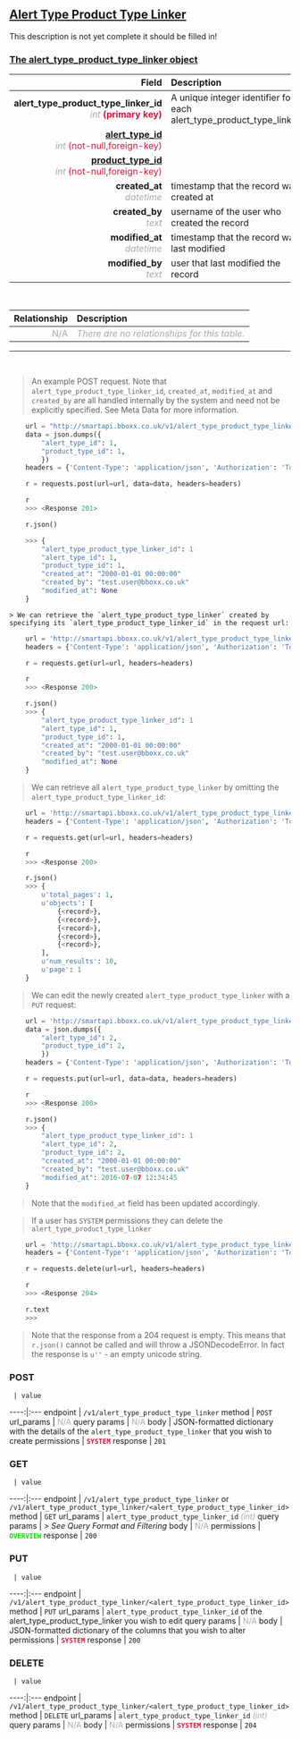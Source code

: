 ## <u>Alert Type Product Type Linker</u>
This description is not yet complete it should be filled in!


### <u>The alert_type_product_type_linker object</u>

Field | Description
------:|:------------
__alert_type_product_type_linker_id__ <br><font color="DarkGray">_int_</font> <font color="Crimson">__(primary key)__</font> | A unique integer identifier for each alert_type_product_type_linker.
__<a href="/#alert-type">alert_type_id</a>__ <br><font color="DarkGray">_int_</font> <font color="Crimson">(not-null,foreign-key)</font> | 
__<a href="/#product-type">product_type_id</a>__ <br><font color="DarkGray">_int_</font> <font color="Crimson">(not-null,foreign-key)</font> | 
__created_at__  <br><font color="DarkGray">_datetime_</font> | timestamp that the record was created at
__created_by__  <br><font color="DarkGray">_text_</font>| username of the user who created the record
__modified_at__ <br><font color="DarkGray">_datetime_</font>| timestamp that the record was last modified
__modified_by__ <br><font color="DarkGray">_text_</font>| user that last modified the record

<br>

Relationship | Description
-------------:|:------------
<font color="DarkGray">N/A</font> | <font color="DarkGray">_There are no relationships for this table._</font>

<hr>
<br>

> An example POST request. Note that `alert_type_product_type_linker_id`, `created_at`, `modified_at` and `created_by` are all handled internally by the system and need not be explicitly specified. See Meta Data for more information.

```python
    url = "http://smartapi.bboxx.co.uk/v1/alert_type_product_type_linker"
    data = json.dumps({
		"alert_type_id": 1,
		"product_type_id": 1,
		})
    headers = {'Content-Type': 'application/json', 'Authorization': 'Token token=A_VALID_TOKEN'}

    r = requests.post(url=url, data=data, headers=headers)

    r
    >>> <Response 201>

    r.json()

    >>> {
		"alert_type_product_type_linker_id": 1
		"alert_type_id": 1,
		"product_type_id": 1,
		"created_at": "2000-01-01 00:00:00"
		"created_by": "test.user@bboxx.co.uk"
		"modified_at": None
	}
```

    > We can retrieve the `alert_type_product_type_linker` created by specifying its `alert_type_product_type_linker_id` in the request url:

```python
    url = 'http://smartapi.bboxx.co.uk/v1/alert_type_product_type_linker/1'
    headers = {'Content-Type': 'application/json', 'Authorization': 'Token token=A_VALID_TOKEN'}

    r = requests.get(url=url, headers=headers)

    r
    >>> <Response 200>

    r.json()
    >>> {
		"alert_type_product_type_linker_id": 1
		"alert_type_id": 1,
		"product_type_id": 1,
		"created_at": "2000-01-01 00:00:00"
		"created_by": "test.user@bboxx.co.uk"
		"modified_at": None
	}
```

> We can retrieve all `alert_type_product_type_linker` by omitting the `alert_type_product_type_linker_id`:

```python
    url = 'http://smartapi.bboxx.co.uk/v1/alert_type_product_type_linker'
    headers = {'Content-Type': 'application/json', 'Authorization': 'Token token=A_VALID_TOKEN'}

    r = requests.get(url=url, headers=headers)

    r
    >>> <Response 200>

    r.json()
    >>> {
        u'total_pages': 1,
        u'objects': [
            {<record>},
            {<record>},
            {<record>},
            {<record>},
            {<record>},
        ],
        u'num_results': 10,
        u'page': 1
    }
```

> We can edit the newly created `alert_type_product_type_linker` with a `PUT` request:

```python
    url = 'http://smartapi.bboxx.co.uk/v1/alert_type_product_type_linker/1'
    data = json.dumps({
		"alert_type_id": 2,
		"product_type_id": 2,
		})
    headers = {'Content-Type': 'application/json', 'Authorization': 'Token token=A_VALID_TOKEN'}

    r = requests.put(url=url, data=data, headers=headers)

    r
    >>> <Response 200>

    r.json()
    >>> {
		"alert_type_product_type_linker_id": 1
		"alert_type_id": 2,
		"product_type_id": 2,
		"created_at": "2000-01-01 00:00:00"
		"created_by": "test.user@bboxx.co.uk"
		"modified_at": 2016-07-07 12:34:45
	}
```
> Note that the `modified_at` field has been updated accordingly.

> If a user has `SYSTEM` permissions they can delete the `alert_type_product_type_linker`

```python
    url = 'http://smartapi.bboxx.co.uk/v1/alert_type_product_type_linker/1'
    headers = {'Content-Type': 'application/json', 'Authorization': 'Token token=A_VALID_TOKEN'}

    r = requests.delete(url=url, headers=headers)

    r
    >>> <Response 204>

    r.text
    >>>
```
> Note that the response from a 204 request is empty. This means that `r.json()` cannot be called and will throw a JSONDecodeError. In fact the response is `u''` - an empty unicode string.



### POST
     | value
 ----:|:---
endpoint | `/v1/alert_type_product_type_linker`
method | `POST`
url_params | <font color="DarkGray">N/A</font>
query params | <font color="DarkGray">N/A</font>
body | JSON-formatted dictionary with the details of the `alert_type_product_type_linker` that you wish to create
permissions | <font color="Crimson">__`SYSTEM`__</font>
response | `201`

### GET
     | value
 ----:|:---
endpoint | `/v1/alert_type_product_type_linker` or `/v1/alert_type_product_type_linker/<alert_type_product_type_linker_id>`
method | `GET`
url_params | `alert_type_product_type_linker_id` <font color="DarkGray">_(int)_</font>
query params | *> See Query Format and Filtering*
body | <font color="DarkGray">N/A</font>
permissions | <font color="Jade">__`OVERVIEW`__</font>
response | `200`

### PUT
     | value
 ----:|:---
endpoint | `/v1/alert_type_product_type_linker/<alert_type_product_type_linker_id>`
method | `PUT`
url_params | `alert_type_product_type_linker_id` of the alert_type_product_type_linker you wish to edit
query params | <font color="DarkGray">N/A</font>
body | JSON-formatted dictionary of the columns that you wish to alter
permissions | <font color="Crimson">__`SYSTEM`__</font>
response | `200`

### DELETE
     | value
 ----:|:---
endpoint | `/v1/alert_type_product_type_linker/<alert_type_product_type_linker_id>`
method | `DELETE`
url_params | `alert_type_product_type_linker_id` <font color="DarkGray">_(int)_</font>
query params | <font color="DarkGray">N/A</font>
body | <font color="DarkGray">N/A</font>
permissions | <font color="Crimson">__`SYSTEM`__</font>
response | `204`

    